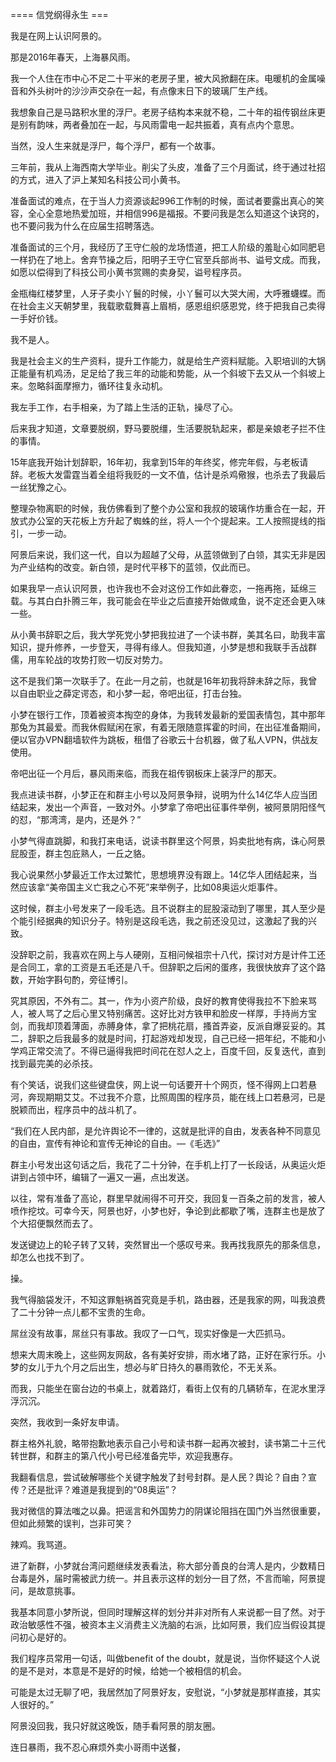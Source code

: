 ==== 信党纲得永生 ===

我是在网上认识阿景的。

那是2016年春天，上海暴风雨。

我一个人住在市中心不足二十平米的老房子里，被大风掀翻在床。电暖机的金属噪音和外头树叶的沙沙声交杂在一起，有点像末日下的玻璃厂生产线。

我想象自己是马路积水里的浮尸。老房子结构本来就不稳，二十年的祖传钢丝床更是别有韵味，两者叠加在一起，与风雨雷电一起共振着，真有点内个意思。

当然，没人生来就是浮尸，每个浮尸，都有一个故事。

三年前，我从上海西南大学毕业。削尖了头皮，准备了三个月面试，终于通过社招的方式，进入了沪上某知名科技公司小黄书。

准备面试的难点，在于当人力资源谈起996工作制的时候，面试者要露出真心的笑容，全心全意地热爱加班，并相信996是福报。不要问我是怎么知道这个诀窍的，也不要问我为什么在应届生招聘落选。

准备面试的三个月，我经历了王守仁般的龙场悟道，把工人阶级的羞耻心如同肥皂一样扔在了地上。舍弃节操之后，阳明子王守仁官至兵部尚书、谥号文成。而我，如愿以偿得到了科技公司小黄书赏赐的卖身契，谥号程序员。

金瓶梅红楼梦里，人牙子卖小丫鬟的时候，小丫鬟可以大哭大闹，大呼雅蠛蝶。而在社会主义天朝梦里，我载歌载舞喜上眉梢，感恩组织感恩党，终于把我自己卖得一手好价钱。

我不是人。

我是社会主义的生产资料，提升工作能力，就是给生产资料赋能。入职培训的大锅正能量有机鸡汤，足足给了我三年的动能和势能，从一个斜坡下去又从一个斜坡上来。忽略斜面摩擦力，循环往复永动机。

我左手工作，右手相亲，为了踏上生活的正轨，操尽了心。

后来我才知道，文章要脱纲，野马要脱缰，生活要脱轨起来，都是亲娘老子拦不住的事情。

15年底我开始计划辞职，16年初，我拿到15年的年终奖，修完年假，与老板请辞。老板大发雷霆当着全组将我贬的一文不值，估计是杀鸡儆猴，也杀去了我最后一丝犹豫之心。

整理杂物离职的时候，我仿佛看到了整个办公室和我叔的玻璃作坊重合在一起，开放式办公室的天花板上方升起了蜘蛛的丝，将人一个个提起来。工人按照提线的指引，一步一动。

阿景后来说，我们这一代，自以为超越了父母，从蓝领做到了白领，其实无非是因为产业结构的改变。新白领，是时代平移下的蓝领，仅此而已。

如果我早一点认识阿景，也许我也不会对这份工作如此眷恋，一拖再拖，延绵三载。与其白白扑腾三年，我可能会在毕业之后直接开始做咸鱼，说不定还会更入味一些。

从小黄书辞职之后，我大学死党小梦把我拉进了一个读书群，美其名曰，助我丰富知识，提升修养，一步登天，寻得有缘人。但我知道，小梦是想和我联手舌战群儒，用车轮战的攻势打败一切反对势力。

这不是我们第一次联手了。在此一月之前，也就是16年初我将辞未辞之际，我曾以自由职业之薛定谔态，和小梦一起，帝吧出征，打击台独。

小梦在银行工作，顶着被资本掏空的身体，为我转发最新的爱国表情包，其中那年那兔为其最爱。而我休假赋闲在家，有着无限随意挥霍的时间，在出征准备期间，便以官办VPN翻墙软件为跳板，租借了谷歌云十台机器，做了私人VPN，供战友使用。

帝吧出征一个月后，暴风雨来临，而我在祖传钢板床上装浮尸的那天。

我点进读书群，小梦正在和群主小号以及阿景争辩，说明为什么14亿华人应当团结起来，发出一个声音，一致对外。小梦拿了帝吧出征事件举例，被阿景阴阳怪气的怼，“那湾湾，是内，还是外？”

小梦气得直跳脚，和我打来电话，说读书群里这个阿景，妈卖批地有病，诛心阿景屁股歪，群主包庇熟人，一丘之貉。

我心说果然小梦最近工作太过繁忙，思想境界没有跟上。14亿华人团结起来，当然应该拿“美帝国主义亡我之心不死”来举例子，比如08奥运火炬事件。

这时候，群主小号发来了一段毛选。且不说群主的屁股滚动到了哪里，其人至少是个能引经据典的知识分子。特别是这段毛选，我之前还没见过，这激起了我的兴致。

没辞职之前，我喜欢在网上与人硬刚，互相问候祖宗十八代，探讨对方是计件工还是合同工，拿的工资是五毛还是八千。但辞职之后闲的蛋疼，我很快放弃了这个路数，开始字斟句酌，旁征博引。

究其原因，不外有二。其一，作为小资产阶级，良好的教育使得我拉不下脸来骂人，被人骂了之后心里又特别痛苦。这好比对方铁甲和脸皮一样厚，手持尚方宝剑，而我却顶着薄面，赤膊身体，拿了把桃花扇，搔首弄姿，反派自爆妥妥的。其二，辞职之后我最多的就是时间，打起游戏却发现，自己已经一把年纪，不能和小学鸡正常交流了。不得已逼得我把时间花在怼人之上，百度千回，反复迭代，直到找到最完美的必杀技。

有个笑话，说我们这些键盘侠，网上说一句话要开十个网页，怪不得网上口若悬河，奔现期期艾艾。不过我不介意，比照周围的程序员，能在线上口若悬河，已是脱颖而出，程序员中的战斗机了。

“我们在人民内部，是允许舆论不一律的，这就是批评的自由，发表各种不同意见的自由，宣传有神论和宣传无神论的自由。—《毛选》”

群主小号发出这句话之后，我花了二十分钟，在手机上打了一长段话，从奥运火炬讲到占领中环，编辑了一遍又一遍，点出发送。

以往，常有准备了高论，群里早就闹得不可开交，我回复一百条之前的发言，被人喷作挖坟。可幸今天，阿景也好，小梦也好，争论到此都歇了嘴，连群主也是放了个大招便飘然而去了。

发送键边上的轮子转了又转，突然冒出一个感叹号来。我再找我原先的那条信息，却怎么也找不到了。

操。

我气得脑袋发汗，不知这罪魁祸首究竟是手机，路由器，还是我家的网，叫我浪费了二十分钟一点儿都不宝贵的生命。

屌丝没有故事，屌丝只有事故。我叹了一口气，现实好像是一大匹抓马。

想来大周末晚上，这些网友网敌，各有美好安排，雨水堵了路，正好在家行乐。小梦的女儿于九个月之后出生，想必与旷日持久的暴雨敦伦，不无关系。

而我，只能坐在窗台边的书桌上，就着路灯，看街上仅有的几辆轿车，在泥水里浮浮沉沉。

突然，我收到一条好友申请。

群主格外礼貌，略带抱歉地表示自己小号和读书群一起再次被封，读书第二十三代转世群，和群主的第八代小号已经准备完毕，欢迎我惠存。

我翻看信息，尝试破解哪些个关键字触发了封号封群。是人民？舆论？自由？宣传？还是批评？难道是我提到的“08奥运”？

我对微信的算法嗤之以鼻。把谣言和外国势力的阴谋论阻挡在国门外当然很重要，但如此频繁的误判，岂非可笑？

辣鸡。我骂道。

进了新群，小梦就台湾问题继续发表看法，称大部分善良的台湾人是内，少数精日台毒是外，届时需被武力统一。并且表示这样的划分一目了然，不言而喻，阿景提问，是故意挑事。

我基本同意小梦所说，但同时理解这样的划分并非对所有人来说都一目了然。对于政治敏感性不强，被资本主义消费主义洗脑的右派，比如阿景，我们应当假设其提问初心是好的。

我们程序员常用一句话，叫做benefit of the doubt，就是说，当你怀疑这个人说的是不是对，本意是不是好的时候，给她一个被相信的机会。

可能是太过无聊了吧，我居然加了阿景好友，安慰说，“小梦就是那样直接，其实人很好的。”

阿景没回我，我只好就这晚饭，随手看阿景的朋友圈。

连日暴雨，我不忍心麻烦外卖小哥雨中送餐，